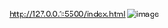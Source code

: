 http://127.0.0.1:5500/index.html
![image](https://github.com/user-attachments/assets/e6625903-84ff-43c4-a227-3e87b3cdcd86)
